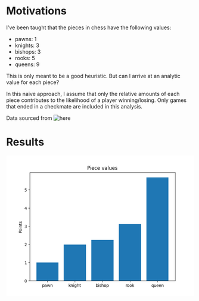 # Motivations

I've been taught that the pieces in chess have the following values:
- pawns: 1
- knights: 3
- bishops: 3
- rooks: 5
- queens: 9

This is only meant to be a good heuristic. But can I arrive at an analytic value for each piece?

In this naive approach, I assume that only the relative amounts of each piece contributes to the likelihood of a player winning/losing. Only games that ended in a checkmate are included in this analysis.

Data sourced from ![here]("https://www.kaggle.com/datasets/datasnaek/chess?resource=download")

# Results

![Results](img/results.png)